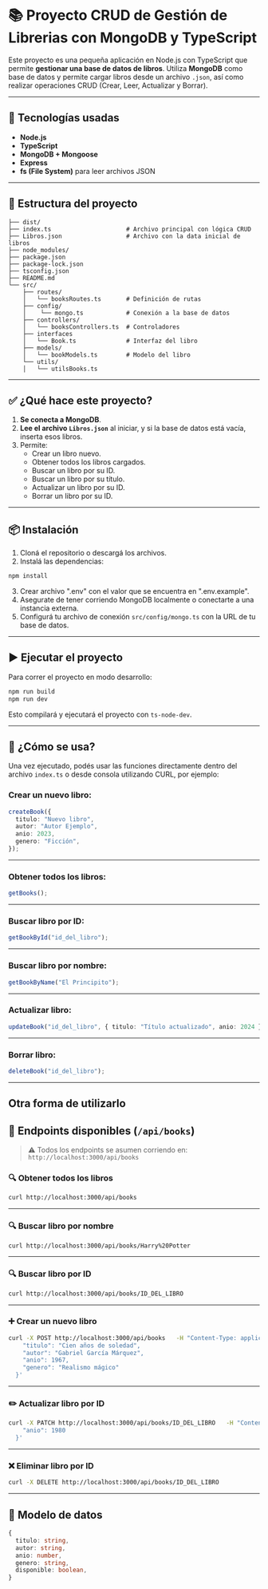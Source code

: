 # 📚 Proyecto CRUD de Gestión de Librerias con MongoDB y TypeScript

Este proyecto es una pequeña aplicación en Node.js con TypeScript que permite **gestionar una base de datos de libros**. Utiliza **MongoDB** como base de datos y permite cargar libros desde un archivo `.json`, así como realizar operaciones CRUD (Crear, Leer, Actualizar y Borrar).

---

## 🚀 Tecnologías usadas

- **Node.js**
- **TypeScript**
- **MongoDB + Mongoose**
- **Express**
- **fs (File System)** para leer archivos JSON

---

## 📁 Estructura del proyecto

```
├── dist/
├── index.ts                     # Archivo principal con lógica CRUD
├── Libros.json                  # Archivo con la data inicial de libros
├── node_modules/
├── package.json
├── package-lock.json
├── tsconfig.json
├── README.md
└── src/
    ├── routes/
    │   └── booksRoutes.ts       # Definición de rutas   
    ├── config/
    │    └── mongo.ts            # Conexión a la base de datos
    ├── controllers/       
    │   └── booksControllers.ts  # Controladores
    ├── interfaces             
    │   └── Book.ts              # Interfaz del libro
    ├── models/
    │   └── bookModels.ts        # Modelo del libro
    └── utils/
    │   └── utilsBooks.ts        
```

---

## ✅ ¿Qué hace este proyecto?

1. **Se conecta a MongoDB**.
2. **Lee el archivo `Libros.json`** al iniciar, y si la base de datos está vacía, inserta esos libros.
3. Permite:
   - Crear un libro nuevo.
   - Obtener todos los libros cargados.
   - Buscar un libro por su ID.
   - Buscar un libro por su título.
   - Actualizar un libro por su ID.
   - Borrar un libro por su ID.

---

## 📦 Instalación

1. Cloná el repositorio o descargá los archivos.
2. Instalá las dependencias:

```bash
npm install
```

3. Crear archivo ".env" con el valor que se encuentra en ".env.example".
4. Asegurate de tener corriendo MongoDB localmente o conectarte a una instancia externa.
5. Configurá tu archivo de conexión `src/config/mongo.ts` con la URL de tu base de datos.

---

## ▶️ Ejecutar el proyecto

Para correr el proyecto en modo desarrollo:

```bash
npm run build
npm run dev
```

Esto compilará y ejecutará el proyecto con `ts-node-dev`.

---

## 🧠 ¿Cómo se usa?

Una vez ejecutado, podés usar las funciones directamente dentro del archivo `index.ts` o desde consola utilizando CURL, por ejemplo:

### Crear un nuevo libro:

```ts
createBook({
  titulo: "Nuevo libro",
  autor: "Autor Ejemplo",
  anio: 2023,
  genero: "Ficción",
});
```

---

### Obtener todos los libros:

```ts
getBooks();
```

---

### Buscar libro por ID:

```ts
getBookById("id_del_libro");
```

---

### Buscar libro por nombre:

```ts
getBookByName("El Principito");
```

---

### Actualizar libro:

```ts
updateBook("id_del_libro", { titulo: "Título actualizado", anio: 2024 });
```

---

### Borrar libro:

```ts
deleteBook("id_del_libro");
```

---

## Otra forma de utilizarlo ##

## 🧪 Endpoints disponibles (`/api/books`)

> ⚠️ Todos los endpoints se asumen corriendo en: `http://localhost:3000/api/books`

### 🔍 Obtener todos los libros

```bash
curl http://localhost:3000/api/books
```

---

### 🔍 Buscar libro por nombre

```bash
curl http://localhost:3000/api/books/Harry%20Potter
```

---

### 🔍 Buscar libro por ID

```bash
curl http://localhost:3000/api/books/ID_DEL_LIBRO
```

---

### ➕ Crear un nuevo libro

```bash
curl -X POST http://localhost:3000/api/books   -H "Content-Type: application/json"   -d '{
    "titulo": "Cien años de soledad",
    "autor": "Gabriel García Márquez",
    "anio": 1967,
    "genero": "Realismo mágico"
  }'
```

---

### ✏️ Actualizar libro por ID

```bash
curl -X PATCH http://localhost:3000/api/books/ID_DEL_LIBRO   -H "Content-Type: application/json"   -d '{
    "anio": 1980
  }'
```

---

### ❌ Eliminar libro por ID

```bash
curl -X DELETE http://localhost:3000/api/books/ID_DEL_LIBRO
```

---

## 🧾 Modelo de datos

```ts
{
  titulo: string,
  autor: string,
  anio: number,
  genero: string,
  disponible: boolean,
}
```
